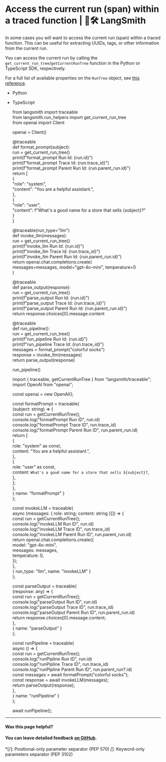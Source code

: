 # Access the current run (span) within a traced function | 🦜️🛠️ LangSmith

In some cases you will want to access the current run (span) within a traced function. This can be useful for extracting UUIDs, tags, or other information from the current run.

You can access the current run by calling the `get_current_run_tree`/`getCurrentRunTree` function in the Python or TypeScript SDK, respectively.

For a full list of available properties on the `RunTree` object, see [this reference](/reference/data_formats/run_data_format).

  * Python
  * TypeScript

    
    
    from langsmith import traceable  
    from langsmith.run_helpers import get_current_run_tree  
    from openai import Client  
      
    openai = Client()  
      
    @traceable  
    def format_prompt(subject):  
      run = get_current_run_tree()  
      print(f"format_prompt Run Id: {run.id}")  
      print(f"format_prompt Trace Id: {run.trace_id}")  
      print(f"format_prompt Parent Run Id: {run.parent_run.id}")  
      return [  
          {  
              "role": "system",  
              "content": "You are a helpful assistant.",  
          },  
          {  
              "role": "user",  
              "content": f"What's a good name for a store that sells {subject}?"  
          }  
      ]  
      
    @traceable(run_type="llm")  
    def invoke_llm(messages):  
      run = get_current_run_tree()  
      print(f"invoke_llm Run Id: {run.id}")  
      print(f"invoke_llm Trace Id: {run.trace_id}")  
      print(f"invoke_llm Parent Run Id: {run.parent_run.id}")  
      return openai.chat.completions.create(  
          messages=messages, model="gpt-4o-mini", temperature=0  
      )  
      
    @traceable  
    def parse_output(response):  
      run = get_current_run_tree()  
      print(f"parse_output Run Id: {run.id}")  
      print(f"parse_output Trace Id: {run.trace_id}")  
      print(f"parse_output Parent Run Id: {run.parent_run.id}")  
      return response.choices[0].message.content  
      
    @traceable  
    def run_pipeline():  
      run = get_current_run_tree()  
      print(f"run_pipeline Run Id: {run.id}")  
      print(f"run_pipeline Trace Id: {run.trace_id}")  
      messages = format_prompt("colorful socks")  
      response = invoke_llm(messages)  
      return parse_output(response)  
      
    run_pipeline()  
    
    
    
    import { traceable, getCurrentRunTree } from "langsmith/traceable";  
    import OpenAI from "openai";  
      
    const openai = new OpenAI();  
      
    const formatPrompt = traceable(  
    (subject: string) => {  
      const run = getCurrentRunTree();  
      console.log("formatPrompt Run ID", run.id)  
      console.log("formatPrompt Trace ID", run.trace_id)  
      console.log("formatPrompt Parent Run ID", run.parent_run.id)  
      return [  
        {  
          role: "system" as const,  
          content: "You are a helpful assistant.",  
        },  
        {  
          role: "user" as const,  
          content: `What's a good name for a store that sells ${subject}?`,  
        },  
      ];  
    },  
    { name: "formatPrompt" }  
    );  
      
    const invokeLLM = traceable(  
      async (messages: { role: string; content: string }[]) => {  
          const run = getCurrentRunTree();  
          console.log("invokeLLM Run ID", run.id)  
          console.log("invokeLLM Trace ID", run.trace_id)  
          console.log("invokeLLM Parent Run ID", run.parent_run.id)  
          return openai.chat.completions.create({  
              model: "gpt-4o-mini",  
              messages: messages,  
              temperature: 0,  
          });  
      },  
      { run_type: "llm", name: "invokeLLM" }  
    );  
      
    const parseOutput = traceable(  
      (response: any) => {  
          const run = getCurrentRunTree();  
          console.log("parseOutput Run ID", run.id)  
          console.log("parseOutput Trace ID", run.trace_id)  
          console.log("parseOutput Parent Run ID", run.parent_run.id)  
          return response.choices[0].message.content;  
      },  
      { name: "parseOutput" }  
    );  
      
    const runPipeline = traceable(  
      async () => {  
          const run = getCurrentRunTree();  
          console.log("runPipline Run ID", run.id)  
          console.log("runPipline Trace ID", run.trace_id)  
          console.log("runPipline Parent Run ID", run.parent_run?.id)  
          const messages = await formatPrompt("colorful socks");  
          const response = await invokeLLM(messages);  
          return parseOutput(response);  
      },  
      { name: "runPipeline" }  
    );  
      
    await runPipeline();  
    

* * *

#### Was this page helpful?

  

#### You can leave detailed feedback [on GitHub](https://github.com/langchain-ai/langsmith-docs/issues/new?title=DOC%3A+%3CPlease+write+a+comprehensive+title+after+the+%27DOC%3A+%27+prefix%3E).
  *[/]: Positional-only parameter separator (PEP 570)
  *[*]: Keyword-only parameters separator (PEP 3102)